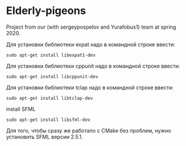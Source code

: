 # Elderly-pigeons
Project from our (with sergeypospelov and Yurafobus1) team at spring 2020.

Для установки библиотеки expat надо в командной строке ввести:

`sudo apt-get install libexpat1-dev`

Для установки библиотеки cppunit надо в командной строке ввести:

`sudo apt-get install libcppunit-dev`

Для установки библиотеки tclap надо в командной строке ввести:

`sudo apt-get install libtclap-dev`

install SFML

`sudo apt-get install libsfml-dev`

Для того, чтобы сразу же работало с CMake без проблем, нужно установить SFML версии 2.5.1.
